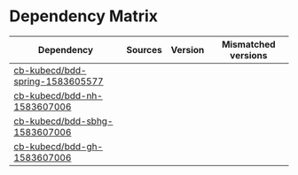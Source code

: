 # Dependency Matrix

Dependency | Sources | Version | Mismatched versions
---------- | ------- | ------- | -------------------
[cb-kubecd/bdd-spring-1583605577](https://github.com/cb-kubecd/bdd-spring-1583605577.git) |  | []() | 
[cb-kubecd/bdd-nh-1583607006](https://github.com/cb-kubecd/bdd-nh-1583607006.git) |  | []() | 
[cb-kubecd/bdd-sbhg-1583607006](https://github.com/cb-kubecd/bdd-sbhg-1583607006.git) |  | []() | 
[cb-kubecd/bdd-gh-1583607006](https://github.com/cb-kubecd/bdd-gh-1583607006.git) |  | []() | 
